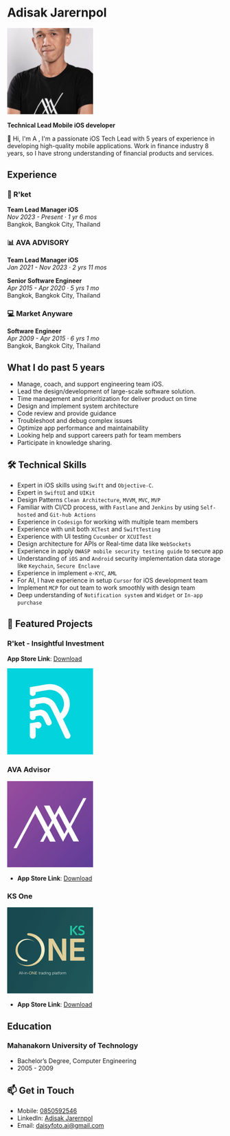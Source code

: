 # Adisak Jarernpol

<img src="sources/profile.png" width="200" alt="Adisak Jarernpol">

**Technical Lead Mobile iOS developer**

👋 Hi, I'm A , I'm a passionate iOS Tech Lead with 5 years of experience in developing high-quality mobile applications.
Work in finance industry 8 years, so I have strong understanding of financial products and services.

## Experience

### 🚀 R'ket
**Team Lead Manager iOS**  
*Nov 2023 - Present · 1 yr 6 mos*  
Bangkok, Bangkok City, Thailand 

### 📊 AVA ADVISORY
**Team Lead Manager iOS**  
*Jan 2021 - Nov 2023 · 2 yrs 11 mos*  

**Senior Software Engineer**  
*Apr 2015 - Apr 2020 · 5 yrs 1 mo*  
Bangkok, Bangkok City, Thailand 

### 💻 Market Anyware
**Software Engineer**  
*Apr 2009 - Apr 2015 · 6 yrs 1 mo*  
Bangkok, Bangkok City, Thailand 

## What I do past 5 years
- Manage, coach, and support engineering team iOS.
- Lead the design/development of large-scale software solution.
- Time management and prioritization for deliver product on time
- Design and implement system architecture
- Code review and provide guidance
- Troubleshoot and debug complex issues
- Optimize app performance and maintainability
- Looking help and support careers path for team members
- Participate in knowledge sharing.

## 🛠 Technical Skills
- Expert in iOS skills using `Swift` and `Objective-C`.
- Expert in `SwiftUI` and `UIKit`
- Design Patterns `Clean Architecture`, `MVVM`, `MVC`, `MVP`
- Familiar with CI/CD process, with `Fastlane` and `Jenkins` by using `Self-hosted` and `Git-hub Actions`
- Experience in `Codesign` for working with multiple team members
- Experience with unit both `XCTest` and `SwiftTesting`
- Experience with UI testing `Cucumber` or `XCUITest`
- Design architecture for APIs or Real-time data like `WebSockets`
- Experience in apply `OWASP mobile security testing guide` to secure app
- Understanding of `iOS` and `Android` security implementation data storage like `Keychain`, `Secure Enclave`
- Experience in implement `e-KYC`, `AML`
- For AI, I have experience in setup `Cursor` for iOS development team
- Implement `MCP` for out team to work smoothly with design team
- Deep understanding of `Notification system` and `Widget` or `In-app purchase`

## 📱 Featured Projects

### R'ket - Insightful Investment
**App Store Link**: [Download](https://apps.apple.com/th/app/rket-insightful-investment/id6445971302)

<img src="sources/rket.png" width="200">

### AVA Advisor
<img src="sources/ava.png" width="200">

- **App Store Link**: [Download](https://apps.apple.com/th/app/ava-advisor/id1204640737)

### KS One
<img src="sources/ksone.png" width="200">

- **App Store Link**: [Download](https://apps.apple.com/th/app/ks-one/id1605525381?l=th)

## Education

### Mahanakorn University of Technology
- Bachelor’s Degree, Computer Engineering
- 2005 - 2009

## 📫 Get in Touch
- Mobile: [0850592546](tel:+66850592546)
- LinkedIn: [Adisak Jarernpol](https://www.linkedin.com/in/daisyfoto/)
- Email: daisyfoto.ai@gmail.com